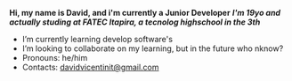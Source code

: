  **Hi, my name is David, and i'm currently a Junior Developer**
  ***I'm 19yo and actually studing at FATEC Itapira, a tecnolog highschool in the 3th***
  

-  I’m currently learning develop software's
-  I’m looking to collaborate on my learning, but in the future who nknow?
-  Pronouns: he/him
-  Contacts: davidvicentinit@gmail.com 
